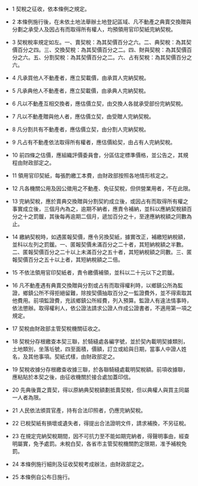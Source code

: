 * 1 契稅之征收，依本條例之規定。

* 2 本條例施行後，在未依土地法舉辦土地登記區域、凡不動產之典賣交換贈與分劃之承受人及因占有而取得所有權人，均預領用官印契紙完納契稅。

* 3 契稅稅率規定如左。一、賣契稅：為其契價百分之六。二、典契稅：為其契價百分之四。三、交換契稅：為其契價百分之二。四、財與契稅：為其契價百分之六。五、分割契稅：為其契價百分之二。六、占有契稅：為其契價百分之六。

* 4 凡承買他人不動產者，應立契載價，由承買人完納契稅。

* 5 凡承典他人不動產者，應立契載價，由承典人完納契稅。

* 6 凡以不動產互相交換者，應估價立契，由交換人各就承受部份完納契稅。

* 7 凡以不動產贈與他人者，應估價立契，由受贈人完納契稅。

* 8 凡分割共有不動產者，應估價立契，由分割人完納契稅。

* 9 凡占有不動產依法取得所有權者，應估價給契，由占有人完納契稅。

* 10 前四條之估價，應組織評價委員會，分區估定標準價格，並公告之，其規程由財政部定之。

* 11 領用官印契紙，每張酌繳工本費，由財政部按照各地情形核定之。

* 12 凡各機關公用及因公徵用之不動產、免征契稅，但供營業用者，不在此限。

* 13 完納契稅，應於賣典交換贈與分割契約成立後，或因占有而取得所有權之事實成立後，三個月內為之，逾期不納者，應責令補納，並科以應納契稅額百分之十之罰鍰，其後每再逾期二個月，遞加百分之十，至達應納稅額之同數為止。

* 14 繳納契稅時，如遇匿報契價，應令另換契紙，據實改正，補繳短納稅額，並科以左列之罰鍰。一、匿報契價未滿百分之二十者，其短納稅額之半數。二、匿報契價百分之二十以上未滿百分之五十者，其短納稅額之同數。三、匿報契價百分之五十以上者，其短納稅額之二倍。

* 15 不依法領用官印契紙者，責令繳價補領，並科以二十元以下之罰鍰。

* 16 凡不動產遇有典賣交換贈與分割或占有而取得權利時，以鄉鎮公所為監證，鄉鎮公所不得拒絕留難，除按契價抽取百分之一監證費外，並不得索取其他費用。前項監證費，充該鄉鎮公所經費，列入預算。監證人有違法情事時，依法懲辦。取得權利人，依公證法請求公證人作成公證書者，不適用第一項之規定。

* 17 契稅由財政部主管契稅機關征收之。

* 18 契稅分存根繳查本契三聯，於騎縫處各編字號，並於契內載明契據類別，土地類別，坐落坵號，四至面積，價額，訂立或給與日期，當事人中證人姓名，及其他事項。契紙式樣，由財政部定之。

* 19 契稅收據分存根繳查收據三聯，於各聯騎縫處載明契稅額。前項收據聯，應粘貼於本契之後，由征收機關於接合處加蓋印信。

* 20 先典後賣之賣契，得以原納典契稅額劃抵賣契稅，但以典權人與買主同屬一人者為限。

* 21 人民依法頒買官產，持有合法印照者，仍應完納契稅。

* 22 已稅契紙有損壞或遺失者，得提出合法證明文件，請求補換，不另征稅。

* 23 在規定完納契稅期間，因不可抗力至不能如期完納者，得聲明事由，經查明屬實，免予處罰。未稅白契，各省市主管契稅機關酌定限期，准予補稅免罰。

* 24 本條例施行細則及征收契稅考成辦法，由財政部定之。

* 25 本條例自公布日施行。

